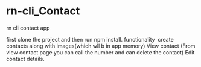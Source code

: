 # rn-cli_Contact
rn cli contact app

first clone the project and then run npm install.
functionality 
create contacts along with images(which wll b in app memory)
View contact (From view contact page you can call the number and can delete the contact)
Edit contact details. 
